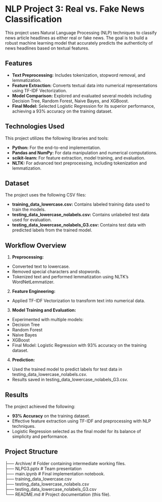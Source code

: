 # NLP Project 3: Real vs. Fake News Classification

This project uses Natural Language Processing (NLP) techniques to classify news article headlines as either real or fake news. The goal is to build a robust machine learning model that accurately predicts the authenticity of news headlines based on textual features.


## Features

- **Text Preprocessing:** Includes tokenization, stopword removal, and lemmatization.
- **Feature Extraction:** Converts textual data into numerical representations using TF-IDF Vectorization.
- **Model Comparison:** Explored and evaluated several models including Decision Tree, Random Forest, Naive Bayes, and XGBoost.
- **Final Model:** Selected Logistic Regression for its superior performance, achieving a 93% accuracy on the training dataset.


## Technologies Used

This project utilizes the following libraries and tools:

- **Python:** For the end-to-end implementation.
- **Pandas and NumPy:** For data manipulation and numerical computations.
- **scikit-learn:** For feature extraction, model training, and evaluation.
- **NLTK:** For advanced text preprocessing, including tokenization and lemmatization.


## Dataset

The project uses the following CSV files:

- **training_data_lowercase.csv:** Contains labeled training data used to train the models.
- **testing_data_lowercase_nolabels.csv:** Contains unlabeled test data used for evaluation.
- **testing_data_lowercase_nolabels_G3.csv:** Contains test data with predicted labels from the trained model.


## Workflow Overview

1.	**Preprocessing:**
- Converted text to lowercase.
- Removed special characters and stopwords.
- Tokenized text and performed lemmatization using NLTK’s WordNetLemmatizer.

2.	**Feature Engineering:**
- Applied TF-IDF Vectorization to transform text into numerical data.

3.	**Model Training and Evaluation:**
- Experimented with multiple models:
- Decision Tree
- Random Forest
- Naive Bayes
- XGBoost
- Final Model: Logistic Regression with 93% accuracy on the training dataset.

4.	**Prediction:**
- Used the trained model to predict labels for test data in testing_data_lowercase_nolabels.csv.
- Results saved in testing_data_lowercase_nolabels_G3.csv.


## Results

The project achieved the following:
- **93% Accuracy** on the training dataset.
- Effective feature extraction using TF-IDF and preprocessing with NLP techniques.
- Logistic Regression selected as the final model for its balance of simplicity and performance.


## Project Structure

├── Archive/                  # Folder containing intermediate working files.  
├── NLPG3.pptx               # Team presentation  
├── main.ipynb                # Final implementation notebook.  
├── training_data_lowercase.csv  
├── testing_data_lowercase_nolabels.csv  
├── testing_data_lowercase_nolabels_G3.csv  
└── README.md                 # Project documentation (this file).  